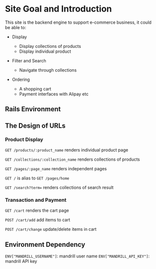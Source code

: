 # Site Goal and Introduction
This site is the backend engine to support e-commerce business, it could be able to:

- Display 
  - Display collections of products
  - Display individual product

- Filter and Search
  - Navigate through collections

- Ordering
  - A shopping cart
  - Payment interfaces with Alipay etc

## Rails Environment

## The Design of URLs

### Product Display
`GET /products/:product_name` renders individual product page

`GET /collections/:collection_name` renders collections of products

`GET /pages/:page_name` renders independent pages

`GET /` is alias to `GET /pages/home`

`GET /search?term=` renders collections of search result

### Transaction and Payment

`GET /cart` renders the cart page

`POST /cart/add` add items to cart

`POST /cart/change` update/delete items in cart

## Environment Dependency

`ENV["MANDRILL_USERNAME"]`: mandrill user name
`ENV["MANDRILL_API_KEY"]`: mandrill API key
